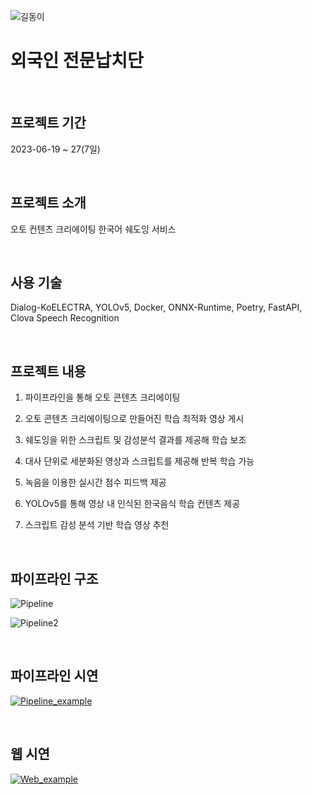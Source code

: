 ![길동이](https://drive.google.com/uc?export=view&id=1Bwqz6UGVOI04U33ITZF9y0iFnh4Fcvbk)

# 외국인 전문납치단 

<br>

## 프로젝트 기간

2023-06-19 ~ 27(7일)

<br>

## 프로젝트 소개

오토 컨텐츠 크리에이팅 한국어 쉐도잉 서비스

<br>

## 사용 기술

Dialog-KoELECTRA, YOLOv5, Docker, ONNX-Runtime, Poetry, FastAPI, Clova Speech Recognition

<br>

## 프로젝트 내용

1. 파이프라인을 통해 오토 콘텐츠 크리에이팅

2. 오토 콘텐츠 크리에이팅으로 만들어진 학습 최적화 영상 게시

3. 쉐도잉을 위한 스크립트 및 감성분석 결과를 제공해 학습 보조

4. 대사 단위로 세분화된 영상과 스크립트를 제공해 반복 학습 가능

5. 녹음을 이용한 실시간 점수 피드백 제공

6. YOLOv5를 통해 영상 내 인식된 한국음식 학습 컨텐츠 제공

7. 스크립트 감성 분석 기반 학습 영상 추천

   <br>

## 파이프라인 구조

![Pipeline](https://drive.google.com/uc?export=view&id=1yiKS6p2zjAOyQ5EowsEs3OeeVwjQPZ6m)

![Pipeline2](https://drive.google.com/uc?export=view&id=1QscwIHNfeAnK0piXAndbeLXqZFyZ8pqC)

<br>

## 파이프라인 시연

[![Pipeline_example](https://drive.google.com/uc?export=view&id=1UH_watX5014rfS1PNcNemBRGOXW8Iv0F)](https://youtu.be/H4S8g4C03ug)

<br>

## 웹 시연

[![Web_example](https://drive.google.com/uc?export=view&id=1D0VfwxUmxs8WSftqEQ612jOTMJxIC1s1)](https://youtu.be/0lE5a9peFLU)
